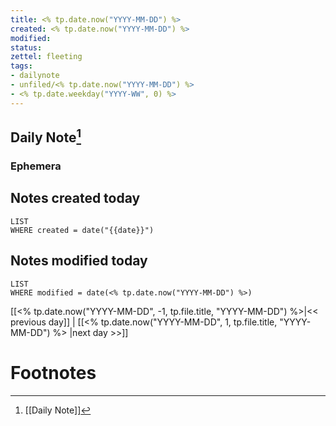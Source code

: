 ```yaml
---
title: <% tp.date.now("YYYY-MM-DD") %>
created: <% tp.date.now("YYYY-MM-DD") %>
modified: 
status:
zettel: fleeting
tags: 
- dailynote 
- unfiled/<% tp.date.now("YYYY-MM-DD") %>
- <% tp.date.weekday("YYYY-WW", 0) %>
---
```

## Daily Note[^1]

### Ephemera
## Notes created today
```dataview
LIST
WHERE created = date("{{date}}")
```
## Notes modified today
```dataview
LIST
WHERE modified = date(<% tp.date.now("YYYY-MM-DD") %>)
```


[[<% tp.date.now("YYYY-MM-DD", -1, tp.file.title, "YYYY-MM-DD") %>|<< previous day]] | [[<% tp.date.now("YYYY-MM-DD", 1, tp.file.title, "YYYY-MM-DD") %> |next day >>]]
# Footnotes

[^1]: [[Daily Note]]